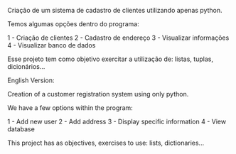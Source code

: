 Criação de um sistema de cadastro de clientes utilizando apenas python.

Temos algumas opções dentro do programa:

1 - Criação de clientes
2 - Cadastro de endereço
3 - Visualizar informações
4 - Visualizar banco de dados

Esse projeto tem como objetivo exercitar a utilização de: listas, tuplas, dicionários...

English Version: 

Creation of a customer registration system using only python.

We have a few options within the program:

1 - Add new user
2 - Add address 
3 - Display specific information
4 - View database

This project has as objectives, exercises to use: lists, dictionaries...

